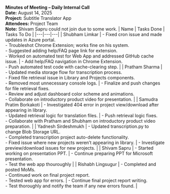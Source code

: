 **Minutes of Meeting – Daily Internal Call**  
**Date:** August 14, 2025  
**Project:** Subtitle Translator App  
**Attendees:** Project Team  
**Note:** Shivam Sapru could not join due to some work.
| Name | Tasks Done | Tasks To Do |
|---|---|---|
| Shubham Limkar | - Fixed cron issue and made updates in Azure portal. <br>- Troubleshot Chrome Extension; works fine on his system. <br>- Suggested adding help/FAQ page link for extension. <br>- Worked on automated test for Web App and addressed GitHub cache issue. | - Add help/FAQ navigation in Chrome Extension. <br>- Push automated test code with cache-clearing step. |
| Pratham Sharma | - Updated media storage flow for transcription process. <br>- Fixed file retrieval issue in Library and Projects components. <br>- Removed most unnecessary console logs. | - Finalize and push changes for file retrieval fixes. <br>- Review and adjust dashboard color scheme and animations. <br>- Collaborate on introductory product video for presentation. |
| Samudra Pratim Borkakoti | - Investigated 404 error in project view/download after appearing in library. <br>- Updated retrieval logic for translation files. | - Push retrieval logic fixes. <br>- Collaborate with Pratham and Shubham on introductory product video preparation. |
| Yadnesh Sirdeshmukh | - Updated transcription.py to change Blob Storage URL. <br>- Completed transcription project auto-delete functionality. <br>- Fixed issue where new projects weren’t appearing in library. | - Investigate preview/download issues for new projects. |
| Shivam Sapru | - Started working on presentation PPT. | - Continue preparing PPT for Microsoft presentation. <br>- Test the web app thouroughly |
| Rishabh Lingsugur | - Completed and posted MoMs. <br>- Continued work on final project report. <br>- Tested web app for errors. | - Continue final project report writing. <br>- Test thoroughly and notify the team if any new errors found. |
